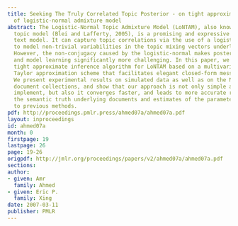 ```yaml
---
title: Seeking The Truly Correlated Topic Posterior - on tight approximate inference
  of logistic-normal admixture model
abstract: The Logistic-Normal Topic Admixture Model (LoNTAM), also known as correlated
  topic model (Blei and Lafferty, 2005), is a promising and expressive admixture-based
  text model. It can capture topic correlations via the use of a logistic-normal distribution
  to model non-trivial variabilities in the topic mixing vectors underlying documents.
  However, the non-conjugacy caused by the logistic-normal makes posterior inference
  and model learning significantly more challenging. In this paper, we present a new,
  tight approximate inference algorithm for LoNTAM based on a multivariate quadratic
  Taylor approximation scheme that facilitates elegant closed-form message passing.
  We present experimental results on simulated data as well as on the NIPS17 and PNAS
  document collections, and show that our approach is not only simple and easy to
  implement, but also it converges faster, and leads to more accurate recovery of
  the semantic truth underlying documents and estimates of the parameters comparing
  to previous methods.
pdf: http://proceedings.pmlr.press/ahmed07a/ahmed07a.pdf
layout: inproceedings
id: ahmed07a
month: 0
firstpage: 19
lastpage: 26
page: 19-26
origpdf: http://jmlr.org/proceedings/papers/v2/ahmed07a/ahmed07a.pdf
sections: 
author:
- given: Amr
  family: Ahmed
- given: Eric P.
  family: Xing
date: 2007-03-11
publisher: PMLR
---
```

